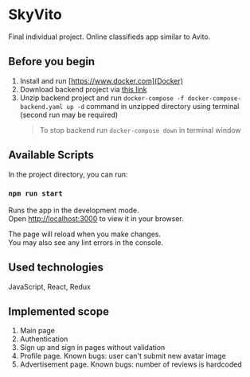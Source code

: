 # SkyVito

Final individual project. Online classifieds app similar to Avito.

## Before you begin

1. Install and run [https://www.docker.com](Docker)
2. Download backend project via [this link](https://drive.google.com/file/d/1pFE-NRANTsWmQwTyURjHXuECMmoKCFjO/view)
3. Unzip backend project and run `docker-compose -f docker-compose-backend.yaml up -d` command in unzipped directory using terminal (second run may be required)
   > To stop backend run `docker-compose down` in terminal window

## Available Scripts

In the project directory, you can run:

### `npm run start`

Runs the app in the development mode.\
Open [http://localhost:3000](http://localhost:3000) to view it in your browser.

The page will reload when you make changes.\
You may also see any lint errors in the console.

## Used technologies

JavaScript, React, Redux

## Implemented scope

1. Main page
2. Authentication
3. Sign up and sign in pages without validation
4. Profile page. Known bugs: user can't submit new avatar image
5. Advertisement page. Known bugs: number of reviews is hardcoded
